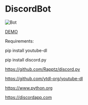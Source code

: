 # DiscordBot

![Bot](https://i.ibb.co/SVSC6sy/discord-bot.png)

[DEMO](https://youtu.be/jDu2_ZUhRFE)

Requirements:

pip install youtube-dl

pip install discord.py

https://github.com/Rapptz/discord.py

https://github.com/ytdl-org/youtube-dl

https://www.python.org

https://discordapp.com


